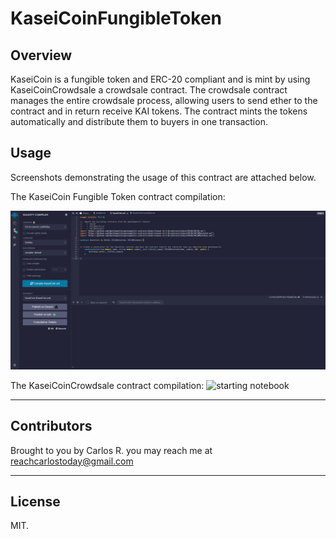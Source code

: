 # KaseiCoinFungibleToken

## Overview
KaseiCoin is a fungible token and ERC-20 compliant and is mint by using KaseiCoinCrowdsale a crowdsale contract.
The crowdsale contract manages the entire crowdsale process, allowing users to send ether to the contract and in return receive KAI tokens. The contract mints the tokens automatically and distribute them to buyers in one transaction.
## Usage

Screenshots demonstrating the usage of this contract are attached below.

The KaseiCoin Fungible Token contract compilation:

![starting notebook](Execution_Results/KaseiCoin_1.png)

The KaseiCoinCrowdsale contract compilation:
![starting notebook](Execution_Results/setaccounts2.png)


---

## Contributors

Brought to you by Carlos R. you may reach me at reachcarlostoday@gmail.com

---

## License

MIT.
